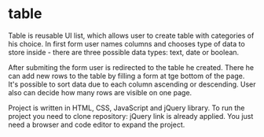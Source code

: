 # table
Table is reusable UI list, which allows user to create table with categories of his choice. 
In first form user names columns and chooses type of data to store inside - there are three possible data types: text, date or boolean. 

After submiting the form user is redirected to the table he created. 
There he can add new rows to the table by filling a form at tge bottom of the page. 
It's possible to sort data due to each column ascending or descending. User also can decide how many rows are visible on one page. 

Project is written in HTML, CSS, JavaScript and jQuery library. 
To run the project you need to clone repository: 
jQuery link is  already applied. 
You just need a browser and code editor to expand the project. 
